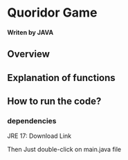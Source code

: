# Quoridor Game

#### Writen by JAVA

## Overview


## Explanation of functions



## How to run the code?

### dependencies
JRE 17: <a src="https://www.oracle.com/java/technologies/javase/jdk17-archive-downloads.html">Download Link</a>

Then Just double-click on main.java file
